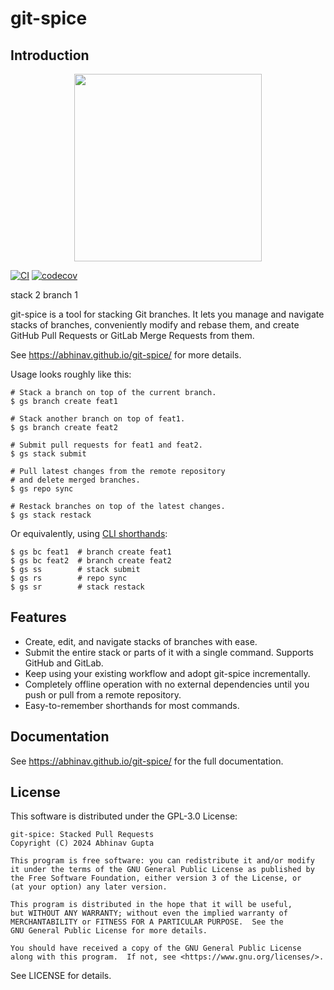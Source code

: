 # git-spice

## Introduction

<div align="center">
  <img src="doc/src/img/logo.png" width="300"/>
</div>

[![CI](https://github.com/abhinav/git-spice/actions/workflows/ci.yml/badge.svg)](https://github.com/abhinav/git-spice/actions/workflows/ci.yml)
[![codecov](https://codecov.io/gh/abhinav/git-spice/graph/badge.svg?token=FE4S370I4A)](https://codecov.io/gh/abhinav/git-spice)

</div>

stack 2 branch 1

git-spice is a tool for stacking Git branches.
It lets you manage and navigate stacks of branches,
conveniently modify and rebase them,
and create GitHub Pull Requests or GitLab Merge Requests from them.

See <https://abhinav.github.io/git-spice/> for more details.

Usage looks roughly like this:

```shell
# Stack a branch on top of the current branch.
$ gs branch create feat1

# Stack another branch on top of feat1.
$ gs branch create feat2

# Submit pull requests for feat1 and feat2.
$ gs stack submit

# Pull latest changes from the remote repository
# and delete merged branches.
$ gs repo sync

# Restack branches on top of the latest changes.
$ gs stack restack
```

Or equivalently, using [CLI shorthands](https://abhinav.github.io/git-spice/cli/shorthand/):

```shell
$ gs bc feat1  # branch create feat1
$ gs bc feat2  # branch create feat2
$ gs ss        # stack submit
$ gs rs        # repo sync
$ gs sr        # stack restack
```

## Features

- Create, edit, and navigate stacks of branches with ease.
- Submit the entire stack or parts of it with a single command.
  Supports GitHub and GitLab.
- Keep using your existing workflow and adopt git-spice incrementally.
- Completely offline operation with no external dependencies
  until you push or pull from a remote repository.
- Easy-to-remember shorthands for most commands.

## Documentation

See <https://abhinav.github.io/git-spice/> for the full documentation.

## License

This software is distributed under the GPL-3.0 License:

```
git-spice: Stacked Pull Requests
Copyright (C) 2024 Abhinav Gupta

This program is free software: you can redistribute it and/or modify
it under the terms of the GNU General Public License as published by
the Free Software Foundation, either version 3 of the License, or
(at your option) any later version.

This program is distributed in the hope that it will be useful,
but WITHOUT ANY WARRANTY; without even the implied warranty of
MERCHANTABILITY or FITNESS FOR A PARTICULAR PURPOSE.  See the
GNU General Public License for more details.

You should have received a copy of the GNU General Public License
along with this program.  If not, see <https://www.gnu.org/licenses/>.
```

See LICENSE for details.

